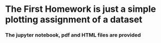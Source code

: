 # The First Homework is just a simple plotting assignment of a dataset
### The jupyter notebook, pdf and HTML files are provided
